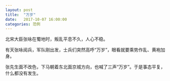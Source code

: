 ```yaml
---
layout: post
title:  "万岁"
date:   2017-10-07 16:00:00
categories: 范例
---
```


北宋大臣张咏在蜀地时，叛乱平息不久，人心不稳。

有天张咏阅兵，军队刚出发，士兵们突然高呼“万岁”，眼看就要乘势作乱、黄袍加身。

张先生面不改色，下马朝着东北面京城方向，也喊了三声“万岁”。于是事态平复，什么都没有发生。